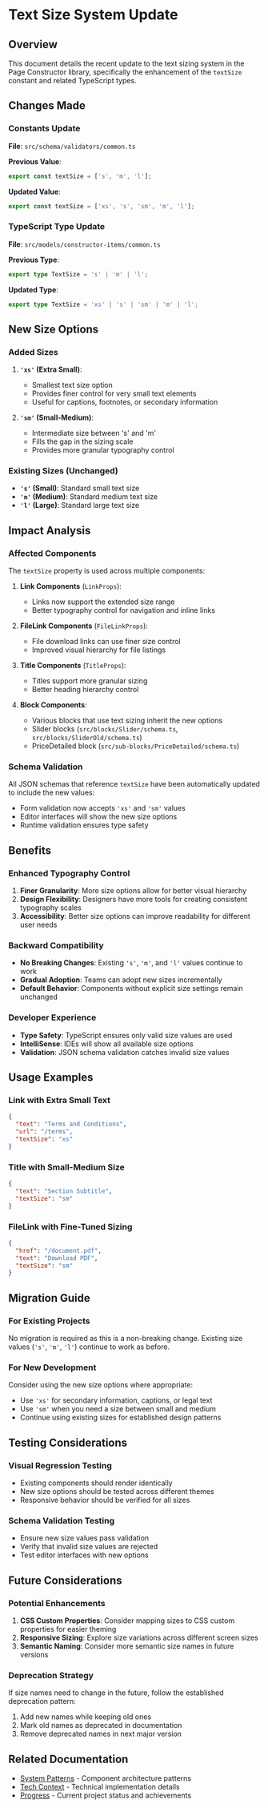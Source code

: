 # Text Size System Update

## Overview

This document details the recent update to the text sizing system in the Page Constructor library, specifically the enhancement of the `textSize` constant and related TypeScript types.

## Changes Made

### Constants Update

**File**: `src/schema/validators/common.ts`

**Previous Value**:

```typescript
export const textSize = ['s', 'm', 'l'];
```

**Updated Value**:

```typescript
export const textSize = ['xs', 's', 'sm', 'm', 'l'];
```

### TypeScript Type Update

**File**: `src/models/constructor-items/common.ts`

**Previous Type**:

```typescript
export type TextSize = 's' | 'm' | 'l';
```

**Updated Type**:

```typescript
export type TextSize = 'xs' | 's' | 'sm' | 'm' | 'l';
```

## New Size Options

### Added Sizes

1. **`'xs'` (Extra Small)**:

   - Smallest text size option
   - Provides finer control for very small text elements
   - Useful for captions, footnotes, or secondary information

2. **`'sm'` (Small-Medium)**:
   - Intermediate size between 's' and 'm'
   - Fills the gap in the sizing scale
   - Provides more granular typography control

### Existing Sizes (Unchanged)

- **`'s'` (Small)**: Standard small text size
- **`'m'` (Medium)**: Standard medium text size
- **`'l'` (Large)**: Standard large text size

## Impact Analysis

### Affected Components

The `textSize` property is used across multiple components:

1. **Link Components** (`LinkProps`):

   - Links now support the extended size range
   - Better typography control for navigation and inline links

2. **FileLink Components** (`FileLinkProps`):

   - File download links can use finer size control
   - Improved visual hierarchy for file listings

3. **Title Components** (`TitleProps`):

   - Titles support more granular sizing
   - Better heading hierarchy control

4. **Block Components**:
   - Various blocks that use text sizing inherit the new options
   - Slider blocks (`src/blocks/Slider/schema.ts`, `src/blocks/SliderOld/schema.ts`)
   - PriceDetailed block (`src/sub-blocks/PriceDetailed/schema.ts`)

### Schema Validation

All JSON schemas that reference `textSize` have been automatically updated to include the new values:

- Form validation now accepts `'xs'` and `'sm'` values
- Editor interfaces will show the new size options
- Runtime validation ensures type safety

## Benefits

### Enhanced Typography Control

1. **Finer Granularity**: More size options allow for better visual hierarchy
2. **Design Flexibility**: Designers have more tools for creating consistent typography scales
3. **Accessibility**: Better size options can improve readability for different user needs

### Backward Compatibility

- **No Breaking Changes**: Existing `'s'`, `'m'`, and `'l'` values continue to work
- **Gradual Adoption**: Teams can adopt new sizes incrementally
- **Default Behavior**: Components without explicit size settings remain unchanged

### Developer Experience

- **Type Safety**: TypeScript ensures only valid size values are used
- **IntelliSense**: IDEs will show all available size options
- **Validation**: JSON schema validation catches invalid size values

## Usage Examples

### Link with Extra Small Text

```json
{
  "text": "Terms and Conditions",
  "url": "/terms",
  "textSize": "xs"
}
```

### Title with Small-Medium Size

```json
{
  "text": "Section Subtitle",
  "textSize": "sm"
}
```

### FileLink with Fine-Tuned Sizing

```json
{
  "href": "/document.pdf",
  "text": "Download PDF",
  "textSize": "sm"
}
```

## Migration Guide

### For Existing Projects

No migration is required as this is a non-breaking change. Existing size values (`'s'`, `'m'`, `'l'`) continue to work as before.

### For New Development

Consider using the new size options where appropriate:

- Use `'xs'` for secondary information, captions, or legal text
- Use `'sm'` when you need a size between small and medium
- Continue using existing sizes for established design patterns

## Testing Considerations

### Visual Regression Testing

- Existing components should render identically
- New size options should be tested across different themes
- Responsive behavior should be verified for all sizes

### Schema Validation Testing

- Ensure new size values pass validation
- Verify that invalid size values are rejected
- Test editor interfaces with new options

## Future Considerations

### Potential Enhancements

1. **CSS Custom Properties**: Consider mapping sizes to CSS custom properties for easier theming
2. **Responsive Sizing**: Explore size variations across different screen sizes
3. **Semantic Naming**: Consider more semantic size names in future versions

### Deprecation Strategy

If size names need to change in the future, follow the established deprecation pattern:

1. Add new names while keeping old ones
2. Mark old names as deprecated in documentation
3. Remove deprecated names in next major version

## Related Documentation

- [System Patterns](systemPatterns.md) - Component architecture patterns
- [Tech Context](techContext.md) - Technical implementation details
- [Progress](progress.md) - Current project status and achievements
